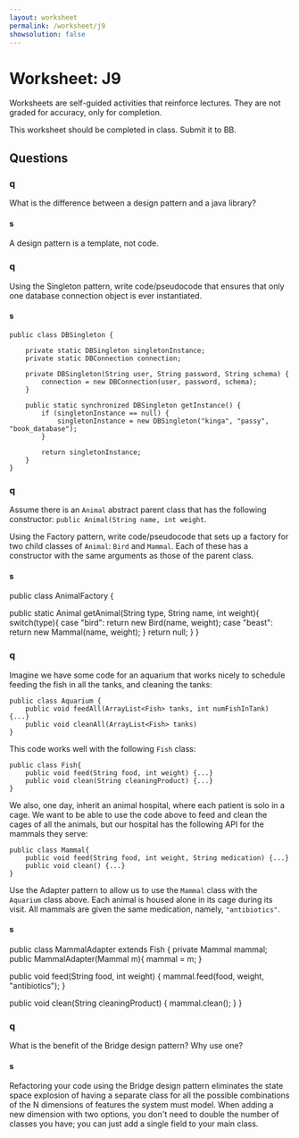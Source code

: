 ```yaml
---
layout: worksheet
permalink: /worksheet/j9
showsolution: false
---
```


# Worksheet: J9

Worksheets are self-guided activities that reinforce lectures. They are not graded for accuracy, only for completion. 

This worksheet should be completed in class. Submit it to BB.

## Questions


### q
What is the difference between a design pattern and a java library?

#### s

A design pattern is a template, not code. 

### q
Using the Singleton pattern, write code/pseudocode that ensures that only one database connection object is ever instantiated.

#### s

```
public class DBSingleton {

    private static DBSingleton singletonInstance;
    private static DBConnection connection;

    private DBSingleton(String user, String password, String schema) {
        connection = new DBConnection(user, password, schema);
    }

    public static synchronized DBSingleton getInstance() {
        if (singletonInstance == null) {
            singletonInstance = new DBSingleton("kinga", "passy", "book_database");
        }

        return singletonInstance;
    }
}
```

### q
Assume there is an `Animal` abstract parent class that has the following constructor: `public Animal(String name, int weight`.

Using the Factory pattern, write code/pseudocode that sets up a factory for two child classes of `Animal`: `Bird` and `Mammal`. Each of these has a constructor with the same arguments as those of the parent class.

#### s
public class AnimalFactory {

  public static Animal getAnimal(String type, String name, int weight){
      switch(type){
          case "bird":
              return new Bird(name, weight);
          case "beast":
              return new Mammal(name, weight);
      }
    return null;
  }
}


### q
Imagine we have some code for an aquarium that works nicely to schedule feeding the fish in all the tanks, and cleaning the tanks:

```
public class Aquarium {
	public void feedAll(ArrayList<Fish> tanks, int numFishInTank) {...}
	public void cleanAll(ArrayList<Fish> tanks)
}

```

This code works well with the following `Fish` class:
```
public class Fish{
	public void feed(String food, int weight) {...}
	public void clean(String cleaningProduct) {...}
}
```

We also, one day, inherit an animal hospital, where each patient is solo in a cage. We want to be able to use the code above to feed and clean the cages of all the animals, but our hospital has the following API for the mammals they serve:

```
public class Mammal{
	public void feed(String food, int weight, String medication) {...}
	public void clean() {...}
}
```

Use the Adapter pattern to allow us to use the `Mammal` class with the `Aquarium` class above. Each animal is housed alone in its cage during its visit. All mammals are given the same medication, namely, `"antibiotics"`.

#### s
public class MammalAdapter extends Fish {
  private Mammal mammal;
  public MammalAdapter(Mammal m){
    mammal = m;
  }

  public void feed(String food, int weight) {
    mammal.feed(food, weight, "antibiotics");
  }

  public void clean(String cleaningProduct) {
    mammal.clean();
  }
}


### q 
What is the benefit of the Bridge design pattern? Why use one?

#### s
Refactoring your code using the Bridge design pattern eliminates the state space explosion of having a separate class for all the possible combinations of the N dimensions of features the system must model. When adding a new dimension with two options, you don't need to double the number of classes you have; you can just add a single field to your main class.

